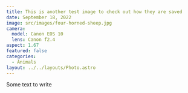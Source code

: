 ```yaml
---
title: This is another test image to check out how they are saved
date: September 18, 2022
image: src/images/four-horned-sheep.jpg
camera:
  model: Canon EOS 10
  lens: Canon f2.4
aspect: 1.67
featured: false
categories:
  - Animals
layout: ../../layouts/Photo.astro
---
```


S﻿ome text to write
